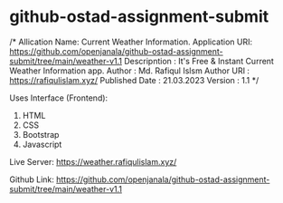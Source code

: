 # github-ostad-assignment-submit
 /*
 Allication Name: Current Weather Information.
 Application URI: https://github.com/openjanala/github-ostad-assignment-submit/tree/main/weather-v1.1
 Descripntion   : It's Free & Instant Current Weather Information app.
 Author         : Md. Rafiqul Islsm 
 Author URI     : https://rafiqulislam.xyz/
 Published Date : 21.03.2023
 Version        : 1.1
*/

Uses Interface (Frontend):
1. HTML
2. CSS
3. Bootstrap 
4. Javascript

Live Server: 
https://weather.rafiqulislam.xyz/

Github Link: 
https://github.com/openjanala/github-ostad-assignment-submit/tree/main/weather-v1.1


